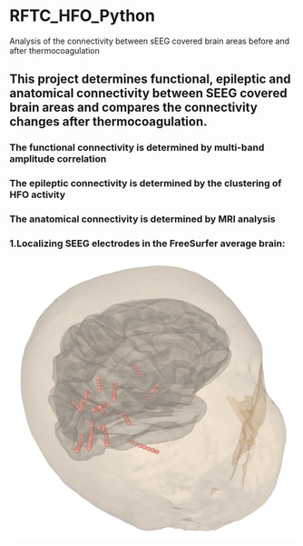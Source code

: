 # RFTC_HFO_Python
Analysis of the connectivity between sEEG covered brain areas before and after thermocoagulation

## This project determines functional, epileptic and anatomical connectivity between SEEG covered brain areas and compares the connectivity changes after thermocoagulation.
### The functional connectivity is determined by multi-band amplitude correlation
### The epileptic connectivity is determined by the clustering of HFO activity
### The anatomical connectivity is determined by MRI analysis

### 1.Localizing SEEG electrodes in the FreeSurfer average brain:
![Alt-Text](/Images/SEEG_Electrodes_Avg_Brain.png)
